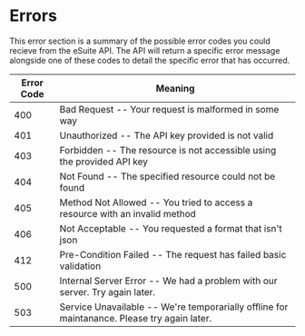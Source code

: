 # Errors

<aside class="notice">This error section is a summary of the possible error codes you could recieve from the eSuite API. The API will return a specific error message alongside one of these codes to detail the specific error that has occurred.</aside>


Error Code | Meaning
---------- | -------
400 | Bad Request -- Your request is malformed in some way
401 | Unauthorized -- The API key provided is not valid
403 | Forbidden -- The resource is not accessible using the provided API key
404 | Not Found -- The specified resource could not be found
405 | Method Not Allowed -- You tried to access a resource with an invalid method
406 | Not Acceptable -- You requested a format that isn't json
412 | Pre-Condition Failed -- The request has failed basic validation
500 | Internal Server Error -- We had a problem with our server. Try again later.
503 | Service Unavailable -- We're temporarially offline for maintanance. Please try again later.
